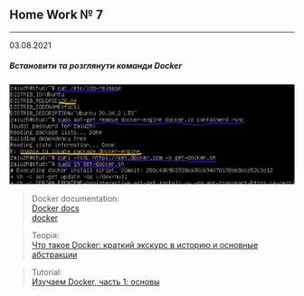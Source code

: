 ## Home Work № 7
---  
03.08.2021  

##### Встановити та розглянути команди Docker  
![1](./media/1.png)  
 
> Docker documentation:  
[Docker docs](https://docs.docker.com/get-started/overview/)  
[docker](https://www.docker.com/resources/what-container)  
  
> Теорія:  
[Что такое Docker: краткий экскурс в историю и основные абстракции](https://habr.com/ru/company/southbridge/blog/515508/)  

>Tutorial:  
[Изучаем Docker, часть 1: основы](https://habr.com/ru/company/ruvds/blog/438796/)

